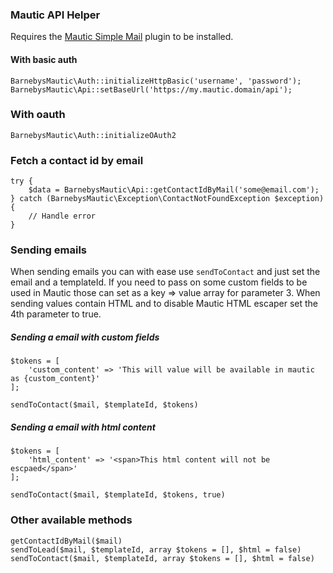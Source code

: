 ### Mautic API Helper

Requires the [Mautic Simple Mail](https://github.com/barnebys/MauticSimpleEmailBundle) plugin to be installed.

#### With basic auth

```
BarnebysMautic\Auth::initializeHttpBasic('username', 'password');
BarnebysMautic\Api::setBaseUrl('https://my.mautic.domain/api');
```

### With oauth

```
BarnebysMautic\Auth::initializeOAuth2
```

### Fetch a contact id by email
```
try {
    $data = BarnebysMautic\Api::getContactIdByMail('some@email.com');
} catch (BarnebysMautic\Exception\ContactNotFoundException $exception) {
    // Handle error
}
```

### Sending emails

When sending emails you can with ease use `sendToContact` and just set the email and a templateId.
If you need to pass on some custom fields to be used in Mautic those can set as a key => value array for parameter 3.
When sending values contain HTML and to disable Mautic HTML escaper set the 4th parameter to true.
  
##### Sending a email with custom fields 

```
$tokens = [
    'custom_content' => 'This will value will be available in mautic as {custom_content}'
];

sendToContact($mail, $templateId, $tokens)
```

##### Sending a email with html content 

```
$tokens = [
    'html_content' => '<span>This html content will not be escpaed</span>'
];

sendToContact($mail, $templateId, $tokens, true)
```

### Other available methods
```
getContactIdByMail($mail)
sendToLead($mail, $templateId, array $tokens = [], $html = false)
sendToContact($mail, $templateId, array $tokens = [], $html = false)
```